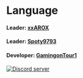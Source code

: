 # Language
#### Leader: [xxAROX](https://donate.xxarox.de)
#### Leader: [Spoty9793](https://twitter.xxspoty.de)
#### Developer: [GamingonTour1](https://www.youtube.com/channel/UCEegSnB5y_3oBapWvqPdAKg?view_as=subscriber)
<a href="https://stimomc.de/discord"><img src="https://discordapp.com/api/guilds/664707991974576137/embed.png" alt="Discord server"/></a>
